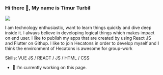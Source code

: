
### Hi there 👋, My name is Timur Turbil
![](https://arturssmirnovs.github.io/github-profile-readme-generator/images/banner.png)

I am technology enthusiastic, want to learn things quickly and dive deep inside it. I always believe in developing logical things which makes impact on end user. I like to publish my apps that are created by using React JS and Flutter on Githup. I like to join Hecatons in order to develop myself and I think the environment of Hecatons is awesome for group-work

Skills: VUE JS / REACT / JS / HTML / CSS

- 🔭 I’m currently working on this page. 






